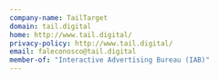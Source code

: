 ```yaml
---
company-name: TailTarget
domain: tail.digital
home: http://www.tail.digital/
privacy-policy: http://www.tail.digital/
email: faleconosco@tail.digital
member-of: "Interactive Advertising Bureau (IAB)"
---
```




